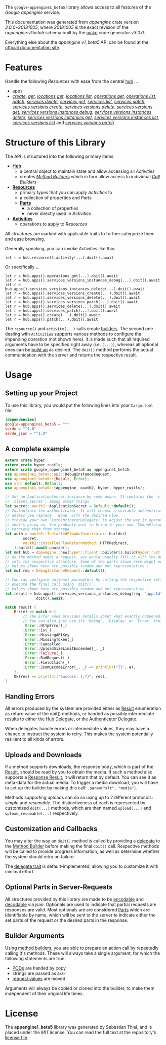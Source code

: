 <!---
DO NOT EDIT !
This file was generated automatically from 'src/mako/api/README.md.mako'
DO NOT EDIT !
-->
The `google-appengine1_beta5` library allows access to all features of the *Google appengine* service.

This documentation was generated from *appengine* crate version *3.0.0+20181005*, where *20181005* is the exact revision of the *appengine:v1beta5* schema built by the [mako](http://www.makotemplates.org/) code generator *v3.0.0*.

Everything else about the *appengine* *v1_beta5* API can be found at the
[official documentation site](https://cloud.google.com/appengine/docs/admin-api/).
# Features

Handle the following *Resources* with ease from the central [hub](https://docs.rs/google-appengine1_beta5/3.0.0+20181005/google_appengine1_beta5/Appengine) ... 

* apps
 * [*create*](https://docs.rs/google-appengine1_beta5/3.0.0+20181005/google_appengine1_beta5/api::AppCreateCall), [*get*](https://docs.rs/google-appengine1_beta5/3.0.0+20181005/google_appengine1_beta5/api::AppGetCall), [*locations get*](https://docs.rs/google-appengine1_beta5/3.0.0+20181005/google_appengine1_beta5/api::AppLocationGetCall), [*locations list*](https://docs.rs/google-appengine1_beta5/3.0.0+20181005/google_appengine1_beta5/api::AppLocationListCall), [*operations get*](https://docs.rs/google-appengine1_beta5/3.0.0+20181005/google_appengine1_beta5/api::AppOperationGetCall), [*operations list*](https://docs.rs/google-appengine1_beta5/3.0.0+20181005/google_appengine1_beta5/api::AppOperationListCall), [*patch*](https://docs.rs/google-appengine1_beta5/3.0.0+20181005/google_appengine1_beta5/api::AppPatchCall), [*services delete*](https://docs.rs/google-appengine1_beta5/3.0.0+20181005/google_appengine1_beta5/api::AppServiceDeleteCall), [*services get*](https://docs.rs/google-appengine1_beta5/3.0.0+20181005/google_appengine1_beta5/api::AppServiceGetCall), [*services list*](https://docs.rs/google-appengine1_beta5/3.0.0+20181005/google_appengine1_beta5/api::AppServiceListCall), [*services patch*](https://docs.rs/google-appengine1_beta5/3.0.0+20181005/google_appengine1_beta5/api::AppServicePatchCall), [*services versions create*](https://docs.rs/google-appengine1_beta5/3.0.0+20181005/google_appengine1_beta5/api::AppServiceVersionCreateCall), [*services versions delete*](https://docs.rs/google-appengine1_beta5/3.0.0+20181005/google_appengine1_beta5/api::AppServiceVersionDeleteCall), [*services versions get*](https://docs.rs/google-appengine1_beta5/3.0.0+20181005/google_appengine1_beta5/api::AppServiceVersionGetCall), [*services versions instances debug*](https://docs.rs/google-appengine1_beta5/3.0.0+20181005/google_appengine1_beta5/api::AppServiceVersionInstanceDebugCall), [*services versions instances delete*](https://docs.rs/google-appengine1_beta5/3.0.0+20181005/google_appengine1_beta5/api::AppServiceVersionInstanceDeleteCall), [*services versions instances get*](https://docs.rs/google-appengine1_beta5/3.0.0+20181005/google_appengine1_beta5/api::AppServiceVersionInstanceGetCall), [*services versions instances list*](https://docs.rs/google-appengine1_beta5/3.0.0+20181005/google_appengine1_beta5/api::AppServiceVersionInstanceListCall), [*services versions list*](https://docs.rs/google-appengine1_beta5/3.0.0+20181005/google_appengine1_beta5/api::AppServiceVersionListCall) and [*services versions patch*](https://docs.rs/google-appengine1_beta5/3.0.0+20181005/google_appengine1_beta5/api::AppServiceVersionPatchCall)




# Structure of this Library

The API is structured into the following primary items:

* **[Hub](https://docs.rs/google-appengine1_beta5/3.0.0+20181005/google_appengine1_beta5/Appengine)**
    * a central object to maintain state and allow accessing all *Activities*
    * creates [*Method Builders*](https://docs.rs/google-appengine1_beta5/3.0.0+20181005/google_appengine1_beta5/client::MethodsBuilder) which in turn
      allow access to individual [*Call Builders*](https://docs.rs/google-appengine1_beta5/3.0.0+20181005/google_appengine1_beta5/client::CallBuilder)
* **[Resources](https://docs.rs/google-appengine1_beta5/3.0.0+20181005/google_appengine1_beta5/client::Resource)**
    * primary types that you can apply *Activities* to
    * a collection of properties and *Parts*
    * **[Parts](https://docs.rs/google-appengine1_beta5/3.0.0+20181005/google_appengine1_beta5/client::Part)**
        * a collection of properties
        * never directly used in *Activities*
* **[Activities](https://docs.rs/google-appengine1_beta5/3.0.0+20181005/google_appengine1_beta5/client::CallBuilder)**
    * operations to apply to *Resources*

All *structures* are marked with applicable traits to further categorize them and ease browsing.

Generally speaking, you can invoke *Activities* like this:

```Rust,ignore
let r = hub.resource().activity(...).doit().await
```

Or specifically ...

```ignore
let r = hub.apps().operations_get(...).doit().await
let r = hub.apps().services_versions_instances_debug(...).doit().await
let r = hub.apps().services_versions_instances_delete(...).doit().await
let r = hub.apps().services_versions_create(...).doit().await
let r = hub.apps().services_versions_delete(...).doit().await
let r = hub.apps().services_versions_patch(...).doit().await
let r = hub.apps().services_delete(...).doit().await
let r = hub.apps().services_patch(...).doit().await
let r = hub.apps().create(...).doit().await
let r = hub.apps().patch(...).doit().await
```

The `resource()` and `activity(...)` calls create [builders][builder-pattern]. The second one dealing with `Activities` 
supports various methods to configure the impending operation (not shown here). It is made such that all required arguments have to be 
specified right away (i.e. `(...)`), whereas all optional ones can be [build up][builder-pattern] as desired.
The `doit()` method performs the actual communication with the server and returns the respective result.

# Usage

## Setting up your Project

To use this library, you would put the following lines into your `Cargo.toml` file:

```toml
[dependencies]
google-appengine1_beta5 = "*"
serde = "^1.0"
serde_json = "^1.0"
```

## A complete example

```Rust
extern crate hyper;
extern crate hyper_rustls;
extern crate google_appengine1_beta5 as appengine1_beta5;
use appengine1_beta5::api::DebugInstanceRequest;
use appengine1_beta5::{Result, Error};
use std::default::Default;
use appengine1_beta5::{Appengine, oauth2, hyper, hyper_rustls};

// Get an ApplicationSecret instance by some means. It contains the `client_id` and 
// `client_secret`, among other things.
let secret: oauth2::ApplicationSecret = Default::default();
// Instantiate the authenticator. It will choose a suitable authentication flow for you, 
// unless you replace  `None` with the desired Flow.
// Provide your own `AuthenticatorDelegate` to adjust the way it operates and get feedback about 
// what's going on. You probably want to bring in your own `TokenStorage` to persist tokens and
// retrieve them from storage.
let auth = oauth2::InstalledFlowAuthenticator::builder(
        secret,
        oauth2::InstalledFlowReturnMethod::HTTPRedirect,
    ).build().await.unwrap();
let mut hub = Appengine::new(hyper::Client::builder().build(hyper_rustls::HttpsConnector::with_native_roots()), auth);
// As the method needs a request, you would usually fill it with the desired information
// into the respective structure. Some of the parts shown here might not be applicable !
// Values shown here are possibly random and not representative !
let mut req = DebugInstanceRequest::default();

// You can configure optional parameters by calling the respective setters at will, and
// execute the final call using `doit()`.
// Values shown here are possibly random and not representative !
let result = hub.apps().services_versions_instances_debug(req, "appsId", "servicesId", "versionsId", "instancesId")
             .doit().await;

match result {
    Err(e) => match e {
        // The Error enum provides details about what exactly happened.
        // You can also just use its `Debug`, `Display` or `Error` traits
         Error::HttpError(_)
        |Error::Io(_)
        |Error::MissingAPIKey
        |Error::MissingToken(_)
        |Error::Cancelled
        |Error::UploadSizeLimitExceeded(_, _)
        |Error::Failure(_)
        |Error::BadRequest(_)
        |Error::FieldClash(_)
        |Error::JsonDecodeError(_, _) => println!("{}", e),
    },
    Ok(res) => println!("Success: {:?}", res),
}

```
## Handling Errors

All errors produced by the system are provided either as [Result](https://docs.rs/google-appengine1_beta5/3.0.0+20181005/google_appengine1_beta5/client::Result) enumeration as return value of
the doit() methods, or handed as possibly intermediate results to either the 
[Hub Delegate](https://docs.rs/google-appengine1_beta5/3.0.0+20181005/google_appengine1_beta5/client::Delegate), or the [Authenticator Delegate](https://docs.rs/yup-oauth2/*/yup_oauth2/trait.AuthenticatorDelegate.html).

When delegates handle errors or intermediate values, they may have a chance to instruct the system to retry. This 
makes the system potentially resilient to all kinds of errors.

## Uploads and Downloads
If a method supports downloads, the response body, which is part of the [Result](https://docs.rs/google-appengine1_beta5/3.0.0+20181005/google_appengine1_beta5/client::Result), should be
read by you to obtain the media.
If such a method also supports a [Response Result](https://docs.rs/google-appengine1_beta5/3.0.0+20181005/google_appengine1_beta5/client::ResponseResult), it will return that by default.
You can see it as meta-data for the actual media. To trigger a media download, you will have to set up the builder by making
this call: `.param("alt", "media")`.

Methods supporting uploads can do so using up to 2 different protocols: 
*simple* and *resumable*. The distinctiveness of each is represented by customized 
`doit(...)` methods, which are then named `upload(...)` and `upload_resumable(...)` respectively.

## Customization and Callbacks

You may alter the way an `doit()` method is called by providing a [delegate](https://docs.rs/google-appengine1_beta5/3.0.0+20181005/google_appengine1_beta5/client::Delegate) to the 
[Method Builder](https://docs.rs/google-appengine1_beta5/3.0.0+20181005/google_appengine1_beta5/client::CallBuilder) before making the final `doit()` call. 
Respective methods will be called to provide progress information, as well as determine whether the system should 
retry on failure.

The [delegate trait](https://docs.rs/google-appengine1_beta5/3.0.0+20181005/google_appengine1_beta5/client::Delegate) is default-implemented, allowing you to customize it with minimal effort.

## Optional Parts in Server-Requests

All structures provided by this library are made to be [encodable](https://docs.rs/google-appengine1_beta5/3.0.0+20181005/google_appengine1_beta5/client::RequestValue) and 
[decodable](https://docs.rs/google-appengine1_beta5/3.0.0+20181005/google_appengine1_beta5/client::ResponseResult) via *json*. Optionals are used to indicate that partial requests are responses 
are valid.
Most optionals are are considered [Parts](https://docs.rs/google-appengine1_beta5/3.0.0+20181005/google_appengine1_beta5/client::Part) which are identifiable by name, which will be sent to 
the server to indicate either the set parts of the request or the desired parts in the response.

## Builder Arguments

Using [method builders](https://docs.rs/google-appengine1_beta5/3.0.0+20181005/google_appengine1_beta5/client::CallBuilder), you are able to prepare an action call by repeatedly calling it's methods.
These will always take a single argument, for which the following statements are true.

* [PODs][wiki-pod] are handed by copy
* strings are passed as `&str`
* [request values](https://docs.rs/google-appengine1_beta5/3.0.0+20181005/google_appengine1_beta5/client::RequestValue) are moved

Arguments will always be copied or cloned into the builder, to make them independent of their original life times.

[wiki-pod]: http://en.wikipedia.org/wiki/Plain_old_data_structure
[builder-pattern]: http://en.wikipedia.org/wiki/Builder_pattern
[google-go-api]: https://github.com/google/google-api-go-client

# License
The **appengine1_beta5** library was generated by Sebastian Thiel, and is placed 
under the *MIT* license.
You can read the full text at the repository's [license file][repo-license].

[repo-license]: https://github.com/Byron/google-apis-rsblob/main/LICENSE.md
